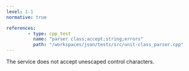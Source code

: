 ```yaml
---
level: 1.1
normative: true

references:
        - type: cpp_test
          name: "parser class;accept;string;errors"
          path: "/workspaces/json/tests/src/unit-class_parser.cpp"
---
```


The service does not accept unescaped control characters.
